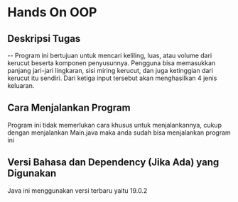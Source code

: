 # Hands On OOP

## Deskripsi Tugas
-- Program ini bertujuan untuk mencari keliling, luas, atau volume dari kerucut beserta komponen penyusunnya. Pengguna bisa memasukkan panjang jari-jari lingkaran, sisi miring kerucut, dan juga ketinggian dari kerucut itu sendiri. Dari ketiga input tersebut akan menghasilkan 4 jenis keluaran.

## Cara Menjalankan Program
Program ini tidak memerlukan cara khusus untuk menjalankannya, cukup dengan menjalankan Main.java maka anda sudah bisa menjalankan program ini

## Versi Bahasa dan Dependency (Jika Ada) yang Digunakan
Java ini menggunakan versi terbaru yaitu 19.0.2